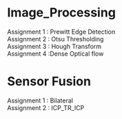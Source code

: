 # Image_Processing

Assignment 1 : Prewitt Edge Detection <br />
Assignment 2 : Otsu Thresholding <br />
Assignment 3 : Hough Transform <br />
Assignment 4 :Dense Optical flow <br />

# Sensor Fusion
Assignment 1 : Bilateral <br />
Assignment 2 : ICP_TR_ICP



